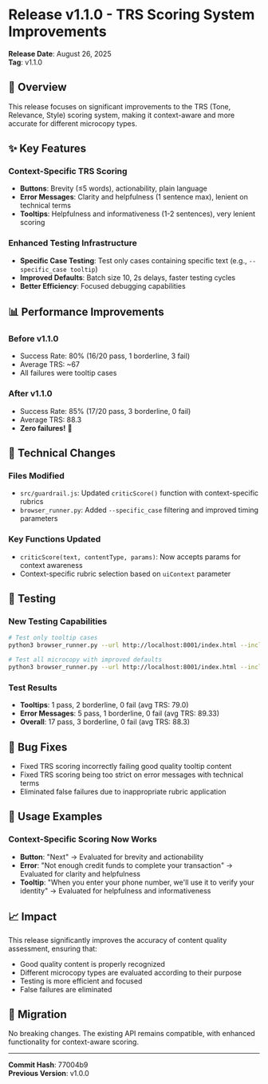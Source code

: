 # Release v1.1.0 - TRS Scoring System Improvements

**Release Date**: August 26, 2025  
**Tag**: v1.1.0

## 🎯 Overview

This release focuses on significant improvements to the TRS (Tone, Relevance, Style) scoring system, making it context-aware and more accurate for different microcopy types.

## ✨ Key Features

### Context-Specific TRS Scoring
- **Buttons**: Brevity (≤5 words), actionability, plain language
- **Error Messages**: Clarity and helpfulness (1 sentence max), lenient on technical terms
- **Tooltips**: Helpfulness and informativeness (1-2 sentences), very lenient scoring

### Enhanced Testing Infrastructure
- **Specific Case Testing**: Test only cases containing specific text (e.g., `--specific_case tooltip`)
- **Improved Defaults**: Batch size 10, 2s delays, faster testing cycles
- **Better Efficiency**: Focused debugging capabilities

## 📊 Performance Improvements

### Before v1.1.0
- Success Rate: 80% (16/20 pass, 1 borderline, 3 fail)
- Average TRS: ~67
- All failures were tooltip cases

### After v1.1.0
- Success Rate: 85% (17/20 pass, 3 borderline, 0 fail)
- Average TRS: 88.3
- **Zero failures!** 🎉

## 🔧 Technical Changes

### Files Modified
- `src/guardrail.js`: Updated `criticScore()` function with context-specific rubrics
- `browser_runner.py`: Added `--specific_case` filtering and improved timing parameters

### Key Functions Updated
- `criticScore(text, contentType, params)`: Now accepts params for context awareness
- Context-specific rubric selection based on `uiContext` parameter

## 🧪 Testing

### New Testing Capabilities
```bash
# Test only tooltip cases
python3 browser_runner.py --url http://localhost:8001/index.html --include microcopy --specific_case tooltip

# Test all microcopy with improved defaults
python3 browser_runner.py --url http://localhost:8001/index.html --include microcopy --batch_size 10 --delay_ms 2000
```

### Test Results
- **Tooltips**: 1 pass, 2 borderline, 0 fail (avg TRS: 79.0)
- **Error Messages**: 5 pass, 1 borderline, 0 fail (avg TRS: 89.33)
- **Overall**: 17 pass, 3 borderline, 0 fail (avg TRS: 88.3)

## 🐛 Bug Fixes

- Fixed TRS scoring incorrectly failing good quality tooltip content
- Fixed TRS scoring being too strict on error messages with technical terms
- Eliminated false failures due to inappropriate rubric application

## 🚀 Usage Examples

### Context-Specific Scoring Now Works
- **Button**: "Next" → Evaluated for brevity and actionability
- **Error**: "Not enough credit funds to complete your transaction" → Evaluated for clarity and helpfulness
- **Tooltip**: "When you enter your phone number, we'll use it to verify your identity" → Evaluated for helpfulness and informativeness

## 📈 Impact

This release significantly improves the accuracy of content quality assessment, ensuring that:
- Good quality content is properly recognized
- Different microcopy types are evaluated according to their purpose
- Testing is more efficient and focused
- False failures are eliminated

## 🔄 Migration

No breaking changes. The existing API remains compatible, with enhanced functionality for context-aware scoring.

---

**Commit Hash**: 77004b9  
**Previous Version**: v1.0.0
